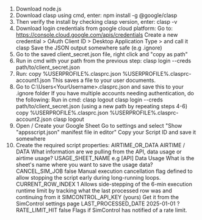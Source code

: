 1. Download node.js
2. Download clasp using cmd, enter: 
    npm install -g @google/clasp
3. Then verify the install by checking clasp version, enter:
    clasp -v
4. Download login credentials from google cloud platform:
    Go to: https://console.cloud.google.com/apis/credentials
    Create a new credential > OAuth Client ID > Desktop Application Type > and call it clasp
    Save the JSON output somewhere safe (e.g .ignore)
5. Go to the saved client_secret.json file, right click and "copy as path"
6. Run in cmd with your path from the previous step:
    clasp login --creds path/to/client_secret.json
7. Run:
    copy %USERPROFILE%\.clasprc.json %USERPROFILE%\.clasprc-account1.json
    This saves a file to your user documents.
8. Go to C:\Users\<YourUsername>\.clasprc.json and save this to your .ignore folder
    If you have multiple accounts needing authentication, do the following:
    Run in cmd: 
        clasp logout
        clasp login --creds path/to/client_secret.json (using a new path by repeating steps 4-6)
        copy %USERPROFILE%\.clasprc.json %USERPROFILE%\.clasprc-account2.json
        clasp logout
9. Open / Create your Google Sheet
    Go to settings and select "Show "appsscript.json" manifest file in editor"
    Copy your Script ID and save it somewhere
10. Create the required script properties:
    AIRTIME_OR_DATA         AIRTIME / DATA         What information are we pulling from the API, data usage or airtime usage?
    USAGE_SHEET_NAME        e.g [API] Data Usage   What is the sheet's name where you want to save the usage data?
    CANCEL_SIM_JOB          false                  Manual execution cancellation flag defined to allow stopping the script early during long-running loops.
    CURRENT_ROW_INDEX       1                      Allows side-stepping of the 6-min execution runtime limit by tracking what the last processed row was and continuing from it
    SIMCONTROL_API_KEY      (yours)                Get it from the SimControl settings page
    LAST_PROCESSED_DATE     2025-01-01             ?
    RATE_LIMIT_HIT          false                  Flags if SimControl has notified of a rate limit.